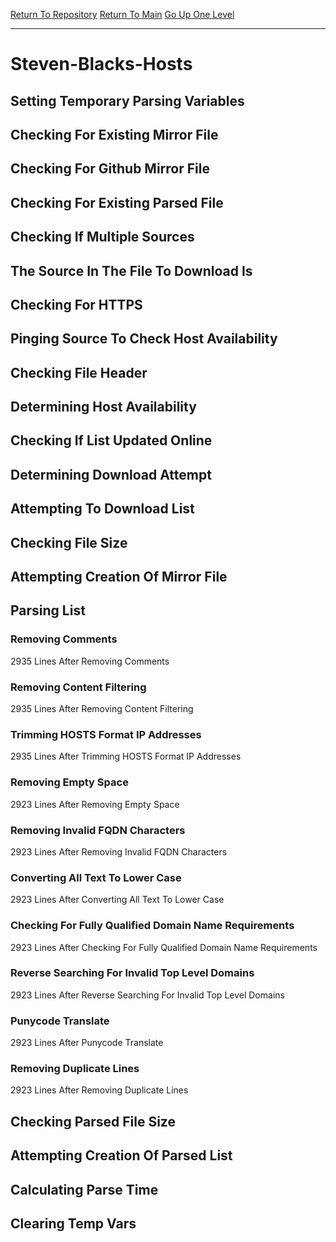 [Return To Repository](https://github.com/deathbybandaid/piholeparser/)
[Return To Main](https://github.com/deathbybandaid/piholeparser/blob/master/RecentRunLogs/Mainlog.md)
[Go Up One Level](https://github.com/deathbybandaid/piholeparser/blob/master/RecentRunLogs/TopLevelScripts/30-Processing-External-Blacklists.md)
____________________________________
# Steven-Blacks-Hosts
## Setting Temporary Parsing Variables
## Checking For Existing Mirror File
## Checking For Github Mirror File
## Checking For Existing Parsed File
## Checking If Multiple Sources
## The Source In The File To Download Is
## Checking For HTTPS
## Pinging Source To Check Host Availability
## Checking File Header
## Determining Host Availability
## Checking If List Updated Online
## Determining Download Attempt
## Attempting To Download List
## Checking File Size
## Attempting Creation Of Mirror File
## Parsing List
### Removing Comments
2935 Lines After Removing Comments
### Removing Content Filtering
2935 Lines After Removing Content Filtering
### Trimming HOSTS Format IP Addresses
2935 Lines After Trimming HOSTS Format IP Addresses
### Removing Empty Space
2923 Lines After Removing Empty Space
### Removing Invalid FQDN Characters
2923 Lines After Removing Invalid FQDN Characters
### Converting All Text To Lower Case
2923 Lines After Converting All Text To Lower Case
### Checking For Fully Qualified Domain Name Requirements
2923 Lines After Checking For Fully Qualified Domain Name Requirements
### Reverse Searching For Invalid Top Level Domains
2923 Lines After Reverse Searching For Invalid Top Level Domains
### Punycode Translate
2923 Lines After Punycode Translate
### Removing Duplicate Lines
2923 Lines After Removing Duplicate Lines
## Checking Parsed File Size
## Attempting Creation Of Parsed List
## Calculating Parse Time
## Clearing Temp Vars
